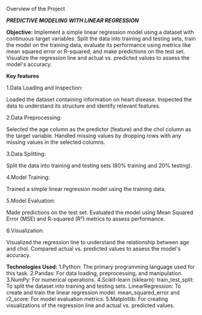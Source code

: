 Overview of the Project

*****PREDICTIVE MODELING WITH LINEAR REGRESSION*****

**Objective:**
Implement a simple linear regression model using a dataset with continuous target variables. Split the data into training and testing sets, train the model on
the training data, evaluate its performance using metrics like mean squared error or R-squared, and make predictions on the test set. Visualize the
regression line and actual vs. predicted values to assess the model's accuracy.

**Key features**

1.Data Loading and Inspection:

Loaded the dataset containing information on heart disease.
Inspected the data to understand its structure and identify relevant features.

2.Data Preprocessing:

Selected the age column as the predictor (feature) and the chol column as the target variable.
Handled missing values by dropping rows with any missing values in the selected columns.

3.Data Splitting:

Split the data into training and testing sets (80% training and 20% testing).

4.Model Training:

Trained a simple linear regression model using the training data.

5.Model Evaluation:

Made predictions on the test set.
Evaluated the model using Mean Squared Error (MSE) and R-squared (R²) metrics to assess performance.

6.Visualization:

Visualized the regression line to understand the relationship between age and chol.
Compared actual vs. predicted values to assess the model's accuracy.

**Technologies Used:**
1.Python: The primary programming language used for this task.
2.Pandas: For data loading, preprocessing, and manipulation.
3.NumPy: For numerical operations.
4.Scikit-learn (sklearn):
   train_test_split: To split the dataset into training and testing sets.
   LinearRegression: To create and train the linear regression model.
   mean_squared_error and r2_score: For model evaluation metrics.
5.Matplotlib: For creating visualizations of the regression line and actual vs. predicted values.
